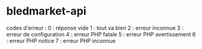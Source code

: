 # bledmarket-api

codes d'erreur :
    0 : réponse vide
    1 : tout va bien
    2 : erreur inconnue
    3 : erreur de configuration
    4 : erreur PHP fatale
    5 : erreur PHP avertissement
    6 : erreur PHP notice
    7 : erreur PHP inconnue